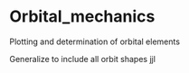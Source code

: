 # Orbital_mechanics
Plotting and determination of orbital elements

Generalize to include all orbit shapes
jjl
